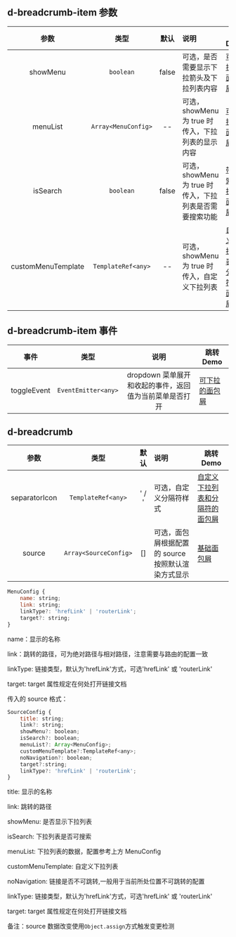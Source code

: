 ## d-breadcrumb-item 参数

|        参数        |        类型         | 默认  | 说明                                                    | 跳转 Demo                                                                              |
| :----------------: | :-----------------: | :---: | :------------------------------------------------------ | -------------------------------------------------------------------------------------- |
|      showMenu      |      `boolean`      | false | 可选，是否需要显示下拉箭头及下拉列表内容                | [可下拉的面包屑](demo#drop-down-breadcrumbs)                    |
|      menuList      | `Array<MenuConfig>` |  --   | 可选，showMenu 为 true 时传入，下拉列表的显示内容       | [可下拉的面包屑](demo#drop-down-breadcrumbs)                    |
|      isSearch      |      `boolean`      | false | 可选，showMenu 为 true 时传入，下拉列表是否需要搜索功能 | [带搜索下拉的面包屑](demo#with-search-drop-down-breadcrumbs)    |
| customMenuTemplate | `TemplateRef<any>`  |  --   | 可选，showMenu 为 true 时传入，自定义下拉列表           | [自定义下拉列表和分隔符的面包屑](demo#self-defined-breadcrumbs) |

## d-breadcrumb-item 事件

|    事件     |        类型         |                          说明                           | 跳转 Demo                                                           |
| :---------: | :-----------------: | :-----------------------------------------------------: | ------------------------------------------------------------------- |
| toggleEvent | `EventEmitter<any>` | dropdown 菜单展开和收起的事件，返回值为当前菜单是否打开 | [可下拉的面包屑](demo#drop-down-breadcrumbs) |

## d-breadcrumb

|     参数      |         类型          | 默认  | 说明                                               | 跳转 Demo                                                                              |
| :-----------: | :-------------------: | :---: | :------------------------------------------------- | -------------------------------------------------------------------------------------- |
| separatorIcon |  `TemplateRef<any>`   | ' / ' | 可选，自定义分隔符样式                             | [自定义下拉列表和分隔符的面包屑](demo#self-defined-breadcrumbs) |
|    source     | `Array<SourceConfig>` |  []   | 可选，面包屑根据配置的 source 按照默认渲染方式显示 | [基础面包屑](demo#basic-breadcrumbs)                            |

```javascript
MenuConfig {
    name: string;
    link: string;
    linkType?: 'hrefLink' | 'routerLink';
    target?: string;
}
```

name：显示的名称

link：跳转的路径，可为绝对路径与相对路径，注意需要与路由的配置一致

linkType: 链接类型，默认为'hrefLink'方式，可选'hrefLink' 或 'routerLink'

target: target 属性规定在何处打开链接文档

传入的 source 格式：

```javascript
SourceConfig {
    title: string;
    link?: string;
    showMenu?: boolean;
    isSearch?: boolean;
    menuList?: Array<MenuConfig>;
    customMenuTemplate?:TemplateRef<any>;
    noNavigation?: boolean;
    target?:string;
    linkType?: 'hrefLink' | 'routerLink';
}
```

title: 显示的名称

link: 跳转的路径

showMenu: 是否显示下拉列表

isSearch: 下拉列表是否可搜索

menuList: 下拉列表的数据，配置参考上方 MenuConfig

customMenuTemplate: 自定义下拉列表

noNavigation: 链接是否不可跳转,一般用于当前所处位置不可跳转的配置

linkType: 链接类型，默认为'hrefLink'方式，可选'hrefLink' 或 'routerLink'

target: target 属性规定在何处打开链接文档

备注：source 数据改变使用`Object.assign`方式触发变更检测
